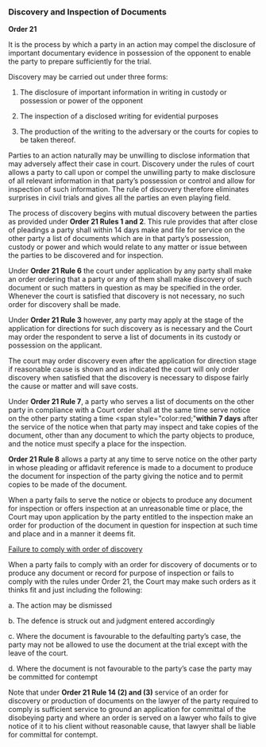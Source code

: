 ### Discovery and Inspection of Documents 

**Order 21**

It is the process by which a party in an action may compel the disclosure of important documentary evidence in possession of the opponent to enable the party to prepare sufficiently for the trial.

Discovery may be carried out under three forms:

1. The disclosure of important information in writing in custody or possession or power of the opponent
 
2. The inspection of a disclosed writing for evidential purposes 

3. The production of the writing to the adversary or the courts for copies to be taken thereof.

Parties to an action naturally may be unwilling to disclose information that may adversely affect their case in court. Discovery under the rules of court allows a party to call upon or compel the unwilling party to make disclosure of all relevant information in that party’s possession or control and allow for inspection of such information. The rule of discovery therefore eliminates surprises in civil trials and gives all the parties an even playing field. 

The process of discovery begins with mutual discovery between the parties as provided under **Order 21 Rules 1 and 2**. This rule provides that after close of pleadings a party shall within 14 days make and file for service on the other party a list of documents which are in that party’s possession, custody or power and which would relate to any matter or issue between the parties to be discovered and for inspection.

Under **Order 21 Rule 6** the court under application by any party shall make an order ordering that a party or any of them shall make discovery of such document or such matters in question as may be specified in the order. Whenever the court is satisfied that discovery is not necessary, no such order for discovery shall be made.

Under **Order 21 Rule 3** however, any party may apply at the stage of the application for directions for such discovery as is necessary and the Court may order the respondent to serve a list of documents in its custody or possession on the applicant. 

The court may order discovery even after the application for direction stage if reasonable cause is shown and as indicated the court will only order discovery when satisfied that the discovery is necessary to dispose fairly the cause or matter and will save costs. 

Under **Order 21 Rule 7**, a party who serves a list of documents on the other party in compliance with a Court order shall at the same time serve notice on the other party stating a time <span style="color:red;"**within 7 days** after the service of the notice</span> when that party may inspect and take copies of the document, other than any document to which the party objects to produce, and the notice must specify a place for the inspection.

**Order 21 Rule 8** allows a party at any time to serve notice on the other party in whose pleading or affidavit reference is made to a document to produce the document for inspection of the party giving the notice and to permit copies to be made of the document. 

When a party fails to serve the notice or objects to produce any document for inspection or offers inspection at an unreasonable time or place, the Court may upon application by the party entitled to the inspection make an order for production of the document in question for inspection at such time and place and in a manner it deems fit.

<u>Failure to comply with order of discovery</u>

When a party fails to comply with an order for discovery of documents or to produce any document or record for purpose of inspection or fails to comply with the rules under Order 21, the Court may make such orders as it thinks fit and just including the following:

a. The action may be dismissed

b. The defence is struck out and judgment entered accordingly

c. Where the document is favourable to the defaulting party’s case, the party may not be allowed to use the document at the trial except with the leave of the court.

d. Where the document is not favourable to the party’s case the party may be committed for contempt

Note that under **Order 21 Rule 14 (2) and (3)** service of an order for discovery or production of documents on the lawyer of the party required to comply is sufficient service to ground an application for committal of the disobeying party and where an order is served on a lawyer who fails to give notice of it to his client without reasonable cause, that lawyer shall be liable for committal for contempt. 


